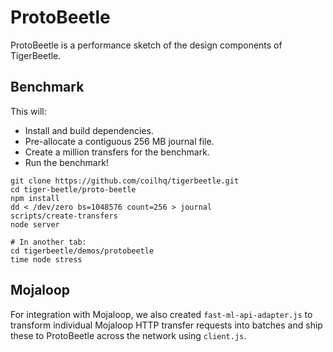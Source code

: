 # ProtoBeetle
ProtoBeetle is a performance sketch of the design components of TigerBeetle.

## Benchmark
This will:

* Install and build dependencies.
* Pre-allocate a contiguous 256 MB journal file.
* Create a million transfers for the benchmark.
* Run the benchmark!

```shell
git clone https://github.com/coilhq/tigerbeetle.git
cd tiger-beetle/proto-beetle
npm install
dd < /dev/zero bs=1048576 count=256 > journal
scripts/create-transfers
node server

# In another tab:
cd tigerbeetle/demos/protobeetle
time node stress
```

## Mojaloop
For integration with Mojaloop, we also created `fast-ml-api-adapter.js` to
transform individual Mojaloop HTTP transfer requests into batches and ship these
to ProtoBeetle across the network using `client.js`.
